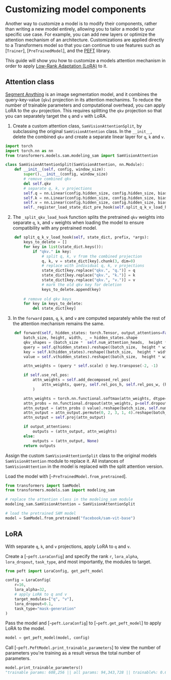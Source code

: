 <!--Copyright 2024 The HuggingFace Team. All rights reserved.

Licensed under the Apache License, Version 2.0 (the "License"); you may not use this file except in compliance with
the License. You may obtain a copy of the License at

http://www.apache.org/licenses/LICENSE-2.0

Unless required by applicable law or agreed to in writing, software distributed under the License is distributed on
an "AS IS" BASIS, WITHOUT WARRANTIES OR CONDITIONS OF ANY KIND, either express or implied. See the License for the

⚠️ Note that this file is in Markdown but contain specific syntax for our doc-builder (similar to MDX) that may not be
rendered properly in your Markdown viewer.

-->

# Customizing model components

Another way to customize a model is to modify their components, rather than writing a new model entirely, allowing you to tailor a model to your specific use case. For example, you can add new layers or optimize the attention mechanism of an architecture. Customizations are applied directly to a Transformers model so that you can continue to use features such as [`Trainer`], [`PreTrainedModel`], and the [PEFT](https://huggingface.co/docs/peft/en/index) library.

This guide will show you how to customize a models attention mechanism in order to apply [Low-Rank Adaptation (LoRA)](https://huggingface.co/docs/peft/conceptual_guides/adapter#low-rank-adaptation-lora) to it.

## Attention class

[Segment Anything](./model_doc/sam) is an image segmentation model, and it combines the query-key-value (`qkv`) projection in its attention mechanims. To reduce the number of trainable parameters and computational overhead, you can apply LoRA to the `qkv` projection. This requires splitting the `qkv` projection so that you can separately target the `q` and `v` with LoRA.

1. Create a custom attention class, `SamVisionAttentionSplit`, by subclassing the original `SamVisionAttention` class. In the `__init__`, delete the combined `qkv` and create a separate linear layer for `q`, `k` and `v`.

```py
import torch
import torch.nn as nn
from transformers.models.sam.modeling_sam import SamVisionAttention

class SamVisionAttentionSplit(SamVisionAttention, nn.Module):
    def __init__(self, config, window_size):
        super().__init__(config, window_size)
        # remove combined qkv
        del self.qkv
        # separate q, k, v projections
        self.q = nn.Linear(config.hidden_size, config.hidden_size, bias=config.qkv_bias)
        self.k = nn.Linear(config.hidden_size, config.hidden_size, bias=config.qkv_bias)
        self.v = nn.Linear(config.hidden_size, config.hidden_size, bias=config.qkv_bias)
        self._register_load_state_dict_pre_hook(self.split_q_k_v_load_hook)
```

2. The `_split_qkv_load_hook` function splits the pretrained `qkv` weights into separate `q`, `k`, and `v` weights when loading the model to ensure compatibility with any pretrained model.

```py
    def split_q_k_v_load_hook(self, state_dict, prefix, *args):
        keys_to_delete = []
        for key in list(state_dict.keys()):
            if "qkv." in key:
                # split q, k, v from the combined projection
                q, k, v = state_dict[key].chunk(3, dim=0)
                # replace with individual q, k, v projections
                state_dict[key.replace("qkv.", "q.")] = q
                state_dict[key.replace("qkv.", "k.")] = k
                state_dict[key.replace("qkv.", "v.")] = v
                # mark the old qkv key for deletion
                keys_to_delete.append(key)
        
        # remove old qkv keys
        for key in keys_to_delete:
            del state_dict[key]
```

3. In the `forward` pass, `q`, `k`, and `v` are computed separately while the rest of the attention mechanism remains the same.

```py
    def forward(self, hidden_states: torch.Tensor, output_attentions=False) -> torch.Tensor:
        batch_size, height, width, _ = hidden_states.shape
        qkv_shapes = (batch_size *  self.num_attention_heads,  height * width, -1)
        query = self.q(hidden_states).reshape((batch_size,  height * width,self.num_attention_heads, -1)).permute(0,2,1,3).reshape(qkv_shapes)
        key = self.k(hidden_states).reshape((batch_size,  height * width,self.num_attention_heads, -1)).permute(0,2,1,3).reshape(qkv_shapes)
        value = self.v(hidden_states).reshape((batch_size,  height * width,self.num_attention_heads, -1)).permute(0,2,1,3).reshape(qkv_shapes)

        attn_weights = (query * self.scale) @ key.transpose(-2, -1)

        if self.use_rel_pos:
            attn_weights = self.add_decomposed_rel_pos(
                attn_weights, query, self.rel_pos_h, self.rel_pos_w, (height, width), (height, width)
            )

        attn_weights = torch.nn.functional.softmax(attn_weights, dtype=torch.float32, dim=-1).to(query.dtype)
        attn_probs = nn.functional.dropout(attn_weights, p=self.dropout, training=self.training)
        attn_output = (attn_probs @ value).reshape(batch_size, self.num_attention_heads, height, width, -1)
        attn_output = attn_output.permute(0, 2, 3, 1, 4).reshape(batch_size, height, width, -1)
        attn_output = self.proj(attn_output)

        if output_attentions:
            outputs = (attn_output, attn_weights)
        else:
            outputs = (attn_output, None)
        return outputs
```

Assign the custom `SamVisionAttentionSplit` class to the original models `SamVisionAttention` module to replace it. All instances of `SamVisionAttention` in the model is replaced with the split attention version.

Load the model with [`~PreTrainedModel.from_pretrained`].

```py
from transformers import SamModel
from transformers.models.sam import modeling_sam

# replace the attention class in the modeling_sam module
modeling_sam.SamVisionAttention = SamVisionAttentionSplit

# load the pretrained SAM model
model = SamModel.from_pretrained("facebook/sam-vit-base")
```

## LoRA

With separate `q`, `k`, and `v` projections, apply LoRA to `q` and `v`.

Create a [`~peft.LoraConfig`] and specify the rank `r`, `lora_alpha`, `lora_dropout`, `task_type`, and most importantly, the modules to target.

```py
from peft import LoraConfig, get_peft_model

config = LoraConfig(
    r=16,
    lora_alpha=32,
    # apply LoRA to q and v
    target_modules=["q", "v"],
    lora_dropout=0.1,
    task_type="mask-generation"
)
```

Pass the model and [`~peft.LoraConfig`] to [`~peft.get_peft_model`] to apply LoRA to the model.

```py
model = get_peft_model(model, config)
```

Call [`~peft.PeftModel.print_trainable_parameters`] to view the number of parameters you're training as a result versus the total number of parameters.

```py
model.print_trainable_parameters()
"trainable params: 608,256 || all params: 94,343,728 || trainable%: 0.6447"
```